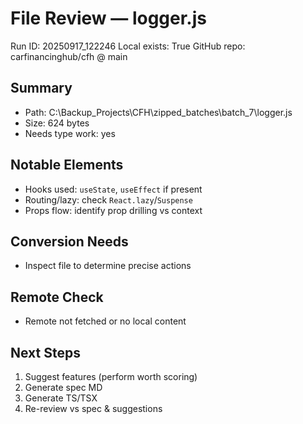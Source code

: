 # File Review — logger.js
Run ID: 20250917_122246
Local exists: True
GitHub repo: carfinancinghub/cfh @ main

## Summary
- Path: C:\Backup_Projects\CFH\zipped_batches\batch_7\logger.js
- Size: 624 bytes
- Needs type work: yes

## Notable Elements
- Hooks used: `useState`, `useEffect` if present
- Routing/lazy: check `React.lazy`/`Suspense`
- Props flow: identify prop drilling vs context

## Conversion Needs
- Inspect file to determine precise actions

## Remote Check
- Remote not fetched or no local content

## Next Steps
1) Suggest features (perform worth scoring)
2) Generate spec MD
3) Generate TS/TSX
4) Re-review vs spec & suggestions